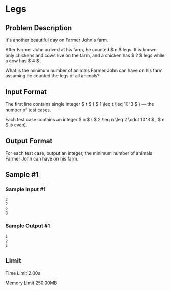 # Legs

## Problem Description

It's another beautiful day on Farmer John's farm.

After Farmer John arrived at his farm, he counted $ n $ legs. It is known only chickens and cows live on the farm, and a chicken has $ 2 $ legs while a cow has $ 4 $ .

What is the minimum number of animals Farmer John can have on his farm assuming he counted the legs of all animals?

## Input Format

The first line contains single integer $ t $ ( $ 1 \leq t \leq 10^3 $ ) — the number of test cases.

Each test case contains an integer $ n $ ( $ 2 \leq n \leq 2 \cdot 10^3 $ , $ n $ is even).

## Output Format

For each test case, output an integer, the minimum number of animals Farmer John can have on his farm.

## Sample #1

### Sample Input #1

```
3
2
6
8
```

### Sample Output #1

```
1
2
2
```

## Limit



Time Limit
2.00s

Memory Limit
250.00MB